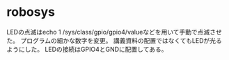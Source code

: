 # robosys

LEDの点滅はecho 1 /sys/class/gpio/gpio4/valueなどを用いて手動で点滅させた。
プログラムの細かな数字を変更。
講義資料の配置ではなくてもLEDが光るようにした。
LEDの接続はGPIO4とGNDに配置してある。
